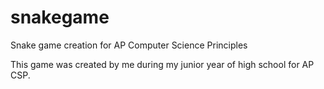 # snakegame
Snake game creation for AP Computer Science Principles


This game was created by me during my junior year of high school for AP CSP.
